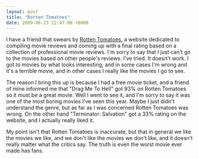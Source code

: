 ```yaml
---
layout: post
title: "Rotten Tomatoes"
date: 2009-06-23 22:47:00 +0000
---
```

I have a friend that swears by <a href="http://www.rottentomatoes.com/">Rotten Tomatoes</a>, a website dedicated to compiling movie reviews and coming up with a final rating based on a collection of professional movie reviews. I'm sorry to say that I just can't go to the movies based on other people's reviews. I've tried. It doesn't work. I got to movies by what looks interesting, and in some cases I'm wrong and it's a terrible movie, and in other cases I really like the movies I go to see.

The reason I bring this up is because I had a free movie ticket, and a friend of mine informed me that "Drag Me To Hell" got 93% on Rotten Tomatoes so it must be a great movie. Well I went to see it, and I'm sorry to say it was one of the most boring movies I've seen this year. Maybe I just didn't understand the genre, but as far as I was concerned Rotten Tomatoes was wrong. On the other hand "Terminator: Salvation" got a 33% rating on the website, and I actually really liked it.

My point isn't that Rotten Tomatoes is inaccurate, but that in general we like the movies we like, and we don't like the movies we don't like, and it doesn't really matter what the critics say. The truth is even the worst movie ever made has fans.
